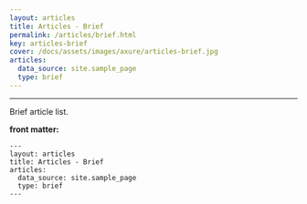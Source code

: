 ```yaml
---
layout: articles
title: Articles - Brief
permalink: /articles/brief.html
key: articles-brief
cover: /docs/assets/images/axure/articles-brief.jpg
articles:
  data_source: site.sample_page
  type: brief
---
```


<div class="article__content" markdown="1">

---

Brief article list.

<!-- more -->

**front matter:**

    ---
    layout: articles
    title: Articles - Brief
    articles:
      data_source: site.sample_page
      type: brief
    ---

</div>